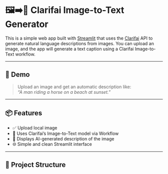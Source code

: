 # 🖼️➡️📝 Clarifai Image-to-Text Generator

This is a simple web app built with [Streamlit](https://streamlit.io/) that uses the [Clarifai](https://www.clarifai.com/) API to generate natural language descriptions from images. You can upload an image, and the app will generate a text caption using a Clarifai Image-to-Text workflow.

---

## 🚀 Demo

> Upload an image and get an automatic description like:  
> *“A man riding a horse on a beach at sunset.”*

---

## 📦 Features

- ✅ Upload local image  
- 🧠 Uses Clarifai’s Image-to-Text model via Workflow  
- 📝 Displays AI-generated description of the image  
- 🌐 Simple and clean Streamlit interface  

---

## 📂 Project Structure


